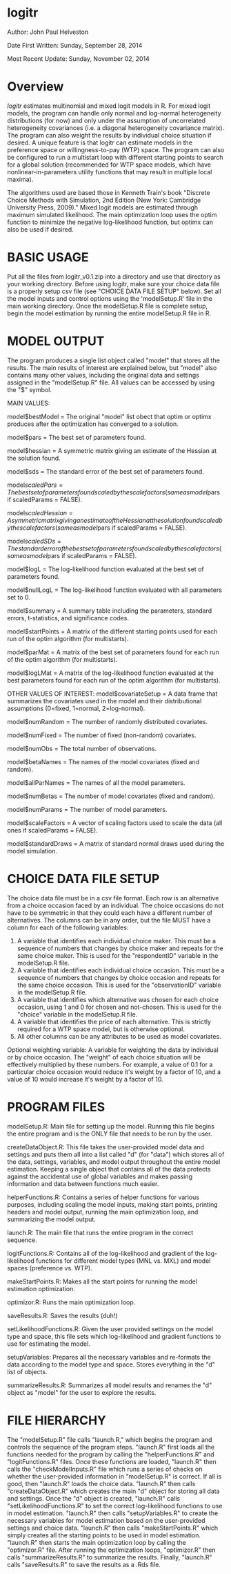 logitr
======

Author:             John Paul Helveston

Date First Written: Sunday, September 28, 2014

Most Recent Update: Sunday, November 02, 2014

Overview
========
*logitr* estimates multinomial and mixed logit models in R. For mixed logit
models, the program can handle only normal and log-normal heterogeneity
distributions (for now) and only under the assumption of uncorrelated
heterogeneity covariances (i.e. a diagonal heterogeneity covariance matrix).
The program can also weight the results by individual choice situation if
desired. A unique feature is that logitr can estimate models in the preference
space or willingness-to-pay (WTP) space. The program can also be configured to
run a multistart loop with different starting points to search for a global
solution (recommended for WTP space models, which have nonlinear-in-parameters
utility functions that may result in multiple local maxima).

The algorithms used are based those in Kenneth Train's book "Discrete Choice
Methods with Simulation, 2nd Edition (New York: Cambridge University Press,
2009)." Mixed logit models are estimated through maximum simulated likelihood.
The main optimization loop uses the optim function to minimize the negative
log-likelihood function, but optimx can also be used if desired.

BASIC USAGE
===========
Put all the files from logitr_v0.1.zip into a directory and use that directory 
as your working directory. Before using logitr, make sure your choice data file
is a properly setup csv file (see "CHOICE DATA FILE SETUP" below). Set all the 
model inputs and control options using the 'modelSetup.R' file in the main
working directory. Once the modelSetup.R file is complete setup, begin the
model estimation by running the entire modelSetup.R file in R.

MODEL OUTPUT
============

The program produces a single list object called "model" that stores all the
results. The main results of interest are explained below, but "model" also
contains many other values, including the original data and settings assigned
in the "modelSetup.R" file. All values can be accessed by using the "$" symbol.

MAIN VALUES:

model$bestModel     = The original "model" list obect that optim or optimx
                      produces after the optimization has converged to a
                      solution.
                      
model$pars          = The best set of parameters found.

model$hessian       = A symmetric matrix giving an estimate of the Hessian at
                      the solution found.
                      
model$sds           = The standard error of the best set of parameters found.

model$scaledPars    = The best set of parameters found scaled by the scale
                      factors (same as model$pars if scaledParams = FALSE).
                      
model$scaledHessian = A symmetric matrix giving an estimate of the Hessian at
                      the solution found scaled by the scale factors (same as
                      model$pars if scaledParams = FALSE).
                      
model$scaledSDs     = The standard error of the best set of parameters found
                      scaled by the scale factors (same as model$pars if
                      scaledParams = FALSE).
                      
model$logL          = The log-likelihood function evaluated at the best set of
                      parameters found.
                      
model$nullLogL      = The log-likelihood function evaluated with all
                      parameters set to 0.
                      
model$summary       = A summary table including the parameters, standard
                      errors, t-statistics, and significance codes.
                      
model$startPoints   = A matrix of the different starting points used for each
                      run of the optim algorithm (for multistarts).
                      
model$parMat        = A matrix of the best set of parameters found for each
                      run of the optim algorithm (for multistarts).
                      
model$logLMat       = A matrix of the log-likelihood function evaluated at the
                      best parameters found for each run of the optim
                      algorithm (for multistarts).

OTHER VALUES OF INTEREST:
model$covariateSetup = A data frame that summarizes the covariates used in the
                       model and their distributional assumptions (0=fixed,
                       1=normal, 2=log-normal).
                       
model$numRandom      = The number of randomly distributed covariates.

model$numFixed       = The number of fixed (non-random) covariates.

model$numObs         = The total number of observations.

model$betaNames      = The names of the model covariates (fixed and random).

model$allParNames    = The names of all the model parameters.

model$numBetas       = The number of model covariates (fixed and random).

model$numParams      = The number of model parameters.

model$scaleFactors   = A vector of scaling factors used to scale the data (all
                       ones if scaledParams = FALSE).

model$standardDraws  = A matrix of standard normal draws used during the model
                       simulation.

CHOICE DATA FILE SETUP
======================
The choice data file must be in a csv file format. Each row is an alternative
from a choice occasion faced by an individual. The choice occasions do not
have to be symmetric in that they could each have a different number of
alternatives. The columns can be in any order, but the file MUST have a column
for each of the following variables:
1. A variable that identifies each individual choice maker. This must be a
   sequence of numbers that changes by choice maker and repeats for the same
   choice maker. This is used for the "respondentID" variable in the
   modelSetup.R file.
2. A variable that identifies each individual choice occasion. This must be a
   sequence of numbers that changes by choice occasion and repeats for the
   same choice occasion. This is used for the "observationID" variable in the
   modelSetup.R file.
3. A variable that identifies which alternative was chosen for each choice
   occasion, using 1 and 0 for chosen and not-chosen. This is used for the
   "choice" variable in the modelSetup.R file.
4. A variable that identifies the price of each alternative. This is strictly
   required for a WTP space model, but is otherwise optional.
5. All other columns can be any attributes to be used as model covariates.

Optional weighting variable:
A variable for weighting the data by individual or by choice occasion. The
"weight" of each choice situation will be effectively multiplied by these
numbers. For example, a value of 0.1 for a particular choice occasion would
reduce it's weight by a factor of 10, and a value of 10 would increase it's
weight by a factor of 10.

PROGRAM FILES
=============

modelSetup.R:
Main file for setting up the model. Running this file begins the entire
program and is the ONLY file that needs to be run by the user.

createDataObject.R:
This file takes the user-provided model data and settings and puts them all
into a list called "d" (for "data") which stores all of the data, settings,
variables, and model output throughout the entire model estimation. Keeping a
single object that contains all of the data protects against the accidental
use of global variables and makes passing information and data between
functions much easier.

helperFunctions.R:
Contains a series of helper functions for various purposes, including scaling
the model inputs, making start points, printing headers and model output,
running the main optimization loop, and summarizing the model output.

launch.R:
The main file that runs the entire program in the correct sequence.

logitFunctions.R:
Contains all of the log-likelihood and gradient of the log-likelihood
functions for different model types (MNL vs. MXL) and model spaces (preference
vs. WTP).

makeStartPoints.R:
Makes all the start points for running the model estimation optimization.

optimizor.R:
Runs the main optimization loop.

saveResults.R:
Saves the results (duh!)

setLikelihoodFunctions.R:
Given the user provided settings on the model type and space, this file sets
which log-likelihood and gradient functions to use for estimating the model.

setupVariables:
Prepares all the necessary variables and re-formats the data according to the
model type and space. Stores everything in the "d" list of objects.

summarizeResults.R:
Summarizes all model results and renames the "d" object as "model" for the
user to explore the results.

FILE HIERARCHY
==============

The "modelSetup.R" file calls "launch.R," which begins the program and
controls the sequence of the program steps. "launch.R" first loads all the
functions needed for the program by calling the "helperFunctions.R" and
"logitFunctions.R" files. Once these functions are loaded, "launch.R" then
calls the "checkModelInputs.R" file which runs a series of checks on whether
the user-provided information in "modelSetup.R" is correct. If all is good,
then "launch.R" loads the choice data. "launch.R" then calls
"createDataObject.R" which creates the main "d" object for storing all data
and settings. Once the "d" object is created, "launch.R" calls
"setLikelihoodFunctions.R" to set the correct log-likelihood functions to use
in model estimation. "launch.R" then calls "setupVariables.R" to create the
necessary variables for model estimation based on the user-provided settings
and choice data. "launch.R" then calls "makeStartPoints.R" which simply
creates all the starting points to be used in model estimation. "launch.R"
then starts the main optimization loop by calling the "optimizor.R" file.
After running the optimization loops, "optimizor.R" then calls
"summarizeResults.R" to summarize the results. Finally, "launch.R" calls
"saveResults.R" to save the results as a .Rds file.

